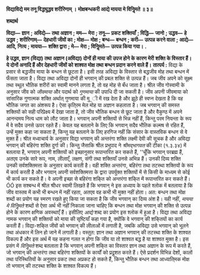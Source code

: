 **विद्याविद्ये मम तनू विद्ध्युद्धव शरीरिणाम् ।** **मोक्षबन्धकरी आद्ये मायया मे विनिॢमते ॥ ३॥** 

**शब्दार्थ** 

**विद्या—** **ज्ञान** **; अविद्ये—** **तथा अज्ञान** **; मम—** **मेरा** **; तनू—** **प्रकट शक्तियाँ** **; विद्धि—** **जानो** **; उद्धव—** **हे उद्धव** **; शरीरिणाम्—** **देहधारी जीवों का** **; मोक्ष—** **मोक्ष** **; बन्ध—** **बन्धन** **; करी—** **उत्पन्न करने वाला** **; आद्ये—** **आदि, नित्य** **; मायया—** **शक्ति द्वारा** **; मे—** **मेरा** **; विनिॢमते—** **उत्पन्न किया गया।** **.** 

**हे उद्धव, ज्ञान (विद्या) तथा अज्ञान (अविद्या) दोनों ही माया की उपज होने के कारण मेरी** **शक्ति के विस्तार हैं। ये दोनों अनादि हैं और देहधारी जीवों को शाश्वत मोक्ष तथा बन्धन प्रदान** **करने वाले हैं।** **तात्पर्य :** विद्या के प्रसार से बद्धजीव माया के बन्धन से छूटता है। इसी तरह अविद्या के विस्तार से बद्धजीव मोह तथा बन्धन में फँसता जाता है। विद्या तथा अविद्या दोनों ही भगवान् की प्रबल शक्ति से उत्पन्न हैं। जब जीव अपने को सूक्ष्म तथा स्थूल भौतिक शरीरों का स्वामी मानने लगता है, तो वह मोह से बँध जाता है। श्रील जीव गोस्वामी के अनुसार जीव को *जीवमाया* और पदार्थ को *गुणमाया* की उपाधि दी जा सकती है। जीव अपनी जीवमाया को सांसारिक गुणात्मक शक्ति अर्थात् गुणमाया की मु_ी में रख देता है और झूठे ही स्वप्न देखता है कि वह भौतिक जगत का अंशरूप है। ऐसा कृति्रम मेल मोह या अज्ञान कहलाता है। जब भगवान् की समस्त शक्तियों को सही परिप्रेक्ष्य में देखा जाता है, तो जीव भौतिक बन्धन से छूट जाता है और वैकुण्ठ में अपने आनन्दमय नित्य धाम को लौट जाता है। भगवान् अपनी शक्तियों से भिन्न नहीं हैं, किन्तु परम नियन्ता के रूप में वे सदैव उनसे ऊपर रहते हैं। केवल यह बतलाने के लिए कि भगवान् सदैव भौतिक कल्मष से रहित हैं, उन्हें मुक्त कहा जा सकता है, किन्तु यह बतलाने के लिए हरगिज नहीं कि संसार के वास्तविक बन्धन से वे मुक्त हैं। श्रील मध्वाचार्य के अनुसार विद्या भगवान् की अन्तरंगा शक्ति लक्ष्मी देवी की सूचक है और अविद्या भगवान् की बहिरंगा शक्ति दुर्गा की। किन्तु जैसाकि श्रील प्रभुपाद ने *श्रीमद्भागवत* की टीका (१.३.३४) में बतलाया है, भगवान् अपनी शक्तियों को इच्छानुसार रूपान्तरित कर सकते हैं, ''चूँकि भगवान् परब्रह्म हैं, अतएव उनके सारे रूप, नाम, लीलाएँ, लक्षण, संगी तथा शक्तियाँ उनसे अभिन्न हैं। उनकी दिव्य शक्ति उनकी सर्वशक्तिमत्ता के अनुसार कार्य करती है। वही शक्ति अन्तरंगा, बहिरंगा तथा तटस्था शक्तियों के रूप में कार्य करती है और भगवान् अपनी सर्वशक्तिमत्ता के द्वारा उपर्युक्त शक्तियों में से किसी के माध्यम से कोई भी कार्य कर सकते हैं। वे अपनी इच्छा से बहिरंगा शकि्त को अन्तरंगा शकि्त में रूपान्तरित कर सकते हैं।ÓÓ इस सश्बन्ध में श्रील श्रीधर स्वामी लिखते हैं कि भगवान् ने इस अध्याय के पहले श्लोक में बतलाया है कि जीव वास्तव में कभी भी बन्धन में नहीं रहता, अतएव वह कभी भी मुक्त नहीं होता। अत: बन्धन तथा मोक्ष शब्दों का प्रयोग यह स्मरण रखते हुए किया जा सकता है कि जीव भगवान् का दिव्य अंश है। यही नहीं, *मायया मे विनिॢमते* शब्दों से ऐसा अर्थ भी नहीं निकाला जाना चाहिए कि बन्धन तथा मोक्ष भगवान् की शक्ति से उत्पन्न होने के कारण क्षणिक अवस्थाएँ हैं। इसीलिए *आद्ये* शब्द का प्रयोग इस श्लोक में हुआ है। विद्या तथा अविद्या नामक भगवान् की शक्तियों को माया की सृष्टियाँ कहा गया है, क्योंकि वे भगवान् की शकि्तयों का कार्य करती हैं। विद्या-शकि्त जीवों को भगवान् की लीलाओं में लगाती है, जबकि अविद्या उसे भगवान् को भूलने तथा अंधकार में लिन हो जाने में लगाती है। वस्तुत: ज्ञान तथा अज्ञान भगवान् की तटस्था शक्ति के शाश्वत विकल्प हैं और इस अर्थ में यह कहना गलत न होगा कि जीव या तो शाश्वत बद्ध है या शाश्वत मुक्त है। इस प्रसंग में *विनिॢमते* शब्द बतलाता है कि भगवान् अपनी शकि्त का विस्तार ज्ञान तथा अज्ञान के रूप में करते हैं, जो भगवान् की अन्तरंगा तथा बहिरंगा शक्तियों के कार्यों को प्रदॢशत करते हैं। ऐसे प्रदर्शन विभिन्न देशों, कालों तथा परिस्थितियों के अनुसार प्रकट तथा अप्रकट हो सकते हैं, किन्तु भौतिक बन्धन तथा आध्याति्मक मोक्ष तो भगवान् की तटस्था शक्ति के शाश्वत विकल्प हैं।  